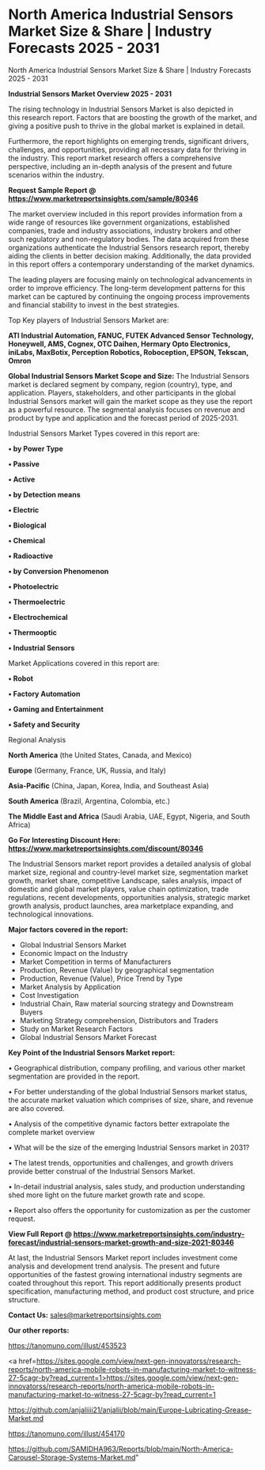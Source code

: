 # North America Industrial Sensors Market Size & Share | Industry Forecasts 2025 - 2031
North America Industrial Sensors Market Size & Share | Industry Forecasts 2025 - 2031

<Strong> Industrial Sensors Market Overview 2025 - 2031</strong>

The rising technology in Industrial Sensors Market is also depicted in this research report. Factors that are boosting the growth of the market, and giving a positive push to thrive in the global market is explained in detail.

Furthermore, the report highlights on emerging trends, significant drivers, challenges, and opportunities, providing all necessary data for thriving in the industry. This report market research offers a comprehensive perspective, including an in-depth analysis of the present and future scenarios within the industry.

<strong>Request Sample Report @ <a href=https://www.marketreportsinsights.com/sample/80346>https://www.marketreportsinsights.com/sample/80346</a></strong>

The market overview included in this report provides information from a wide range of resources like government organizations, established companies, trade and industry associations, industry brokers and other such regulatory and non-regulatory bodies. The data acquired from these organizations authenticate the Industrial Sensors research report, thereby aiding the clients in better decision making. Additionally, the data provided in this report offers a contemporary understanding of the market dynamics.

The leading players are focusing mainly on technological advancements in order to improve efficiency. The long-term development patterns for this market can be captured by continuing the ongoing process improvements and financial stability to invest in the best strategies.

Top Key players of Industrial Sensors Market are:

<strong>ATI Industrial Automation, FANUC, FUTEK Advanced Sensor Technology, Honeywell, AMS, Cognex, OTC Daihen, Hermary Opto Electronics, iniLabs, MaxBotix, Perception Robotics, Roboception, EPSON, Tekscan, Omron</strong>

<strong><b>Global Industrial Sensors Market Scope and Size:</b></strong>
The Industrial Sensors market is declared segment by company, region (country), type, and application. Players, stakeholders, and other participants in the global Industrial Sensors market will gain the market scope as they use the report as a powerful resource. The segmental analysis focuses on revenue and product by type and application and the forecast period of 2025-2031.

Industrial Sensors Market Types covered in this report are:

<strong>• by Power Type

• Passive

• Active

• by Detection means

• Electric

• Biological

• Chemical

• Radioactive

• by Conversion Phenomenon

• Photoelectric

• Thermoelectric

• Electrochemical

• Thermooptic

• Industrial Sensors</strong>

Market Applications covered in this report are:

<strong>• Robot

• Factory Automation

• Gaming and Entertainment

• Safety and Security</strong> 

Regional Analysis

<strong>North America</strong> (the United States, Canada, and Mexico)

<strong>Europe</strong> (Germany, France, UK, Russia, and Italy)

<strong>Asia-Pacific</strong> (China, Japan, Korea, India, and Southeast Asia)

<strong>South America</strong> (Brazil, Argentina, Colombia, etc.)

<strong>The Middle East and Africa</strong> (Saudi Arabia, UAE, Egypt, Nigeria, and South Africa)

<strong>Go For Interesting Discount Here: <a href=https://www.marketreportsinsights.com/discount/80346>https://www.marketreportsinsights.com/discount/80346</a></strong>

The Industrial Sensors market report provides a detailed analysis of global market size, regional and country-level market size, segmentation market growth, market share, competitive Landscape, sales analysis, impact of domestic and global market players, value chain optimization, trade regulations, recent developments, opportunities analysis, strategic market growth analysis, product launches, area marketplace expanding, and technological innovations.

<strong><b>Major factors covered in the report:</b></strong>
<ul>
  <li>Global Industrial Sensors Market </li>
  <li>Economic Impact on the Industry</li>
  <li>Market Competition in terms of Manufacturers</li>
  <li>Production, Revenue (Value) by geographical segmentation</li>
  <li>Production, Revenue (Value), Price Trend by Type</li>
  <li>Market Analysis by Application</li>
  <li>Cost Investigation</li>
  <li>Industrial Chain, Raw material sourcing strategy and Downstream Buyers</li>
  <li>Marketing Strategy comprehension, Distributors and Traders</li>
  <li>Study on Market Research Factors</li>
  <li>Global Industrial Sensors Market Forecast</li>
</ul>

<strong><b>Key Point of the Industrial Sensors Market report:</b></strong>

• Geographical distribution, company profiling, and various other market segmentation are provided in the report.

• For better understanding of the global Industrial Sensors market status, the accurate market valuation which comprises of size, share, and revenue are also covered.

• Analysis of the competitive dynamic factors better extrapolate the complete market overview

• What will be the size of the emerging Industrial Sensors market in 2031?

• The latest trends, opportunities and challenges, and growth drivers provide better construal of the Industrial Sensors Market.

• In-detail industrial analysis, sales study, and production understanding shed more light on the future market growth rate and scope.

• Report also offers the opportunity for customization as per the customer request.

<strong><b>View Full Report @ <a href=https://www.marketreportsinsights.com/industry-forecast/industrial-sensors-market-growth-and-size-2021-80346>https://www.marketreportsinsights.com/industry-forecast/industrial-sensors-market-growth-and-size-2021-80346</a></b></strong>


At last, the Industrial Sensors Market report includes investment come analysis and development trend analysis. The present and future opportunities of the fastest growing international industry segments are coated throughout this report. This report additionally presents product specification, manufacturing method, and product cost structure, and price structure.

<strong>Contact Us:</strong>
sales@marketreportsinsights.com

<strong>Our other reports:</strong>

<a href=https://tanomuno.com/illust/453523>https://tanomuno.com/illust/453523</a>

<a href=https://sites.google.com/view/next-gen-innovatorss/research-reports/north-america-mobile-robots-in-manufacturing-market-to-witness-27-5cagr-by?read_current=1>https://sites.google.com/view/next-gen-innovatorss/research-reports/north-america-mobile-robots-in-manufacturing-market-to-witness-27-5cagr-by?read_current=1</a>

<a href=https://github.com/anjaliiii21/anjalii/blob/main/Europe-Lubricating-Grease-Market.md>https://github.com/anjaliiii21/anjalii/blob/main/Europe-Lubricating-Grease-Market.md</a>

<a href=https://tanomuno.com/illust/454170>https://tanomuno.com/illust/454170</a>

<a href=https://github.com/SAMIDHA963/Reports/blob/main/North-America-Carousel-Storage-Systems-Market.md>https://github.com/SAMIDHA963/Reports/blob/main/North-America-Carousel-Storage-Systems-Market.md</a>"
